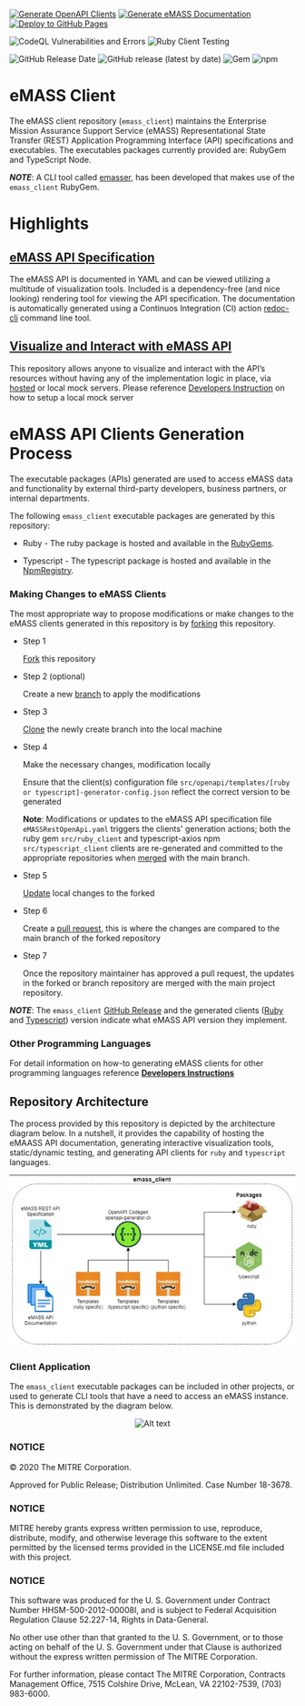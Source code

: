 [![Generate OpenAPI Clients](https://github.com/mitre/emass_client/actions/workflows/generate-clients.yml/badge.svg)](https://github.com/mitre/emass_client/actions/workflows/generate-clients.yml) [![Generate eMASS Documentation](https://github.com/mitre/emass_client/actions/workflows/generate_docs.yml/badge.svg)](https://github.com/mitre/emass_client/actions/workflows/generate_docs.yml) [![Deploy to GitHub Pages](https://github.com/mitre/emass_client/actions/workflows/gh-pages.yml/badge.svg)](https://github.com/mitre/emass_client/actions/workflows/gh-pages.yml)

![CodeQL Vulnerabilities and Errors](https://github.com/mitre/emass_client/actions/workflows/codeql-analysis.yml/badge.svg) ![Ruby Client Testing](https://github.com/mitre/emass_client/actions/workflows/test-ruby-client.yml/badge.svg) 

![GitHub Release Date](https://img.shields.io/github/release-date/mitre/emass_client?label=Release%20Date&logo=github&color=blue) ![GitHub release (latest by date)](https://img.shields.io/github/v/release/mitre/emass_client?label=Release%20Version&logo=github) ![Gem](https://img.shields.io/gem/v/emass_client?label=gem%20version&logo=ruby&logoColor=red) ![npm](https://img.shields.io/npm/v/@mitre/emass_client?label=npm%20package&logo=npm)

# eMASS Client
The eMASS client repository (```emass_client```) maintains the Enterprise Mission Assurance Support Service (eMASS) Representational State Transfer (REST) Application Programming Interface (API) specifications and executables. The executables packages currently provided are: RubyGem and TypeScript Node.

***NOTE***: A CLI tool called [emasser](https://github.com/mitre/emasser), has been developed that makes use of the ```emass_client``` RubyGem.

# Highlights
## [eMASS API Specification](https://mitre.github.io/emass_client/docs/redoc/)
The eMASS API is documented in YAML and can be viewed utilizing a multitude of visualization tools. Included is a dependency-free (and nice looking) rendering tool for viewing the API specification. The documentation is automatically generated using a Continuos Integration (CI) action [redoc-cli](https://www.npmjs.com/package/redoc-cli) command line tool.


## [Visualize and Interact with eMASS API](https://mitre.github.io/emass_client/docs/renderer/)
This repository allows anyone to visualize and interact with the API’s resources without having any of the implementation logic in place, via [hosted](https://mitre.stoplight.io/docs/emasser/c48309f365cf1-enterprise-mission-assurance-support-service-e-mass) or local mock servers. Please reference [Developers Instruction](docs/developers.md) on how to setup a local mock server

# eMASS API Clients Generation Process
The executable packages (APIs) generated are used to access eMASS data and functionality by external third-party developers, business partners, or internal departments.

The following ```emass_client``` executable packages are generated by this repository:
- Ruby - The ruby package is hosted and available in the [RubyGems](https://rubygems.org/gems/emass_client). 

- Typescript - The typescript package is hosted and available in the [NpmRegistry](https://www.npmjs.com/package/@mitre/emass_client).

### Making Changes to eMASS Clients
The most appropriate way to propose modifications or make changes to the eMASS clients generated in this repository is by [forking](https://docs.github.com/en/pull-requests/collaborating-with-pull-requests/working-with-forks/about-forks) this repository. 

- Step 1

  [Fork](https://docs.github.com/en/pull-requests/collaborating-with-pull-requests/working-with-forks/about-forks) this repository 
 
- Step 2 (optional)

  Create a new [branch](https://docs.github.com/en/get-started/quickstart/github-glossary#branch) to apply the modifications 
  
- Step 3

  [Clone](https://docs.github.com/en/repositories/creating-and-managing-repositories/cloning-a-repository) the newly create branch into the local machine

- Step 4

  Make the necessary changes, modification locally
  
  Ensure that the client(s) configuration file ```src/openapi/templates/[ruby or typescript]-generator-config.json``` reflect the correct version to be generated
  
  **Note**: Modifications or updates to the eMASS API specification file ```eMASSRestOpenApi.yaml``` triggers the clients' generation actions; both the ruby gem ```src/ruby_client``` and typescript-axios npm ```src/typescript_client``` clients are re-generated and committed to the appropriate repositories when [merged](https://docs.github.com/en/pull-requests/collaborating-with-pull-requests/incorporating-changes-from-a-pull-request/merging-a-pull-request) with the main branch.
  
- Step 5

  [Update](https://docs.github.com/en/get-started/using-git/pushing-commits-to-a-remote-repository) local changes to the forked 
  
- Step 6

  Create a [pull request](https://docs.github.com/en/pull-requests/collaborating-with-pull-requests/proposing-changes-to-your-work-with-pull-requests/about-pull-requests), this is where the changes are compared to the main branch of the forked repository

- Step 7

  Once the repository maintainer has approved a pull request, the updates in the forked or branch repository are merged with the main project repository.
  

***NOTE***: The `emass_client` [GitHub Release](https://github.com/mitre/emass_client/releases) and the generated clients ([Ruby](https://rubygems.org/gems/emass_client) and [Typescript](https://www.npmjs.com/package/@mitre/emass_client)) version indicate what eMASS API version they implement. 


### Other Programming Languages
For detail information on how-to generating eMASS clients for other programming languages reference [**Developers Instructions**](docs/developers.md)


## Repository Architecture
The process provided by this repository is depicted by the architecture diagram below. In a nutshell, it provides the capability of hosting the eMAASS API documentation, generating interactive visualization tools, static/dynamic testing, and generating API clients for ```ruby``` and ```typescript``` languages. 
<div align="center">
  <img src="images/emass_client_architecture.jpg" alt="Alt text" title="Repository Architecture">
</div>

### Client Application
The ``emass_client`` executable packages can be included in other projects, or used to generate  CLI tools that have a need to access an eMASS instance. This is demonstrated by the diagram below.
<div align="center">
  <img src="images/emass_client_applications.jpg" alt="Alt text" title="Client Architecture">
</div>

### NOTICE

© 2020 The MITRE Corporation.

Approved for Public Release; Distribution Unlimited. Case Number 18-3678.

### NOTICE

MITRE hereby grants express written permission to use, reproduce, distribute, modify, and otherwise leverage this software to the extent permitted by the licensed terms provided in the LICENSE.md file included with this project.

### NOTICE

This software was produced for the U. S. Government under Contract Number HHSM-500-2012-00008I, and is subject to Federal Acquisition Regulation Clause 52.227-14, Rights in Data-General.

No other use other than that granted to the U. S. Government, or to those acting on behalf of the U. S. Government under that Clause is authorized without the express written permission of The MITRE Corporation.

For further information, please contact The MITRE Corporation, Contracts Management Office, 7515 Colshire Drive, McLean, VA  22102-7539, (703) 983-6000.
